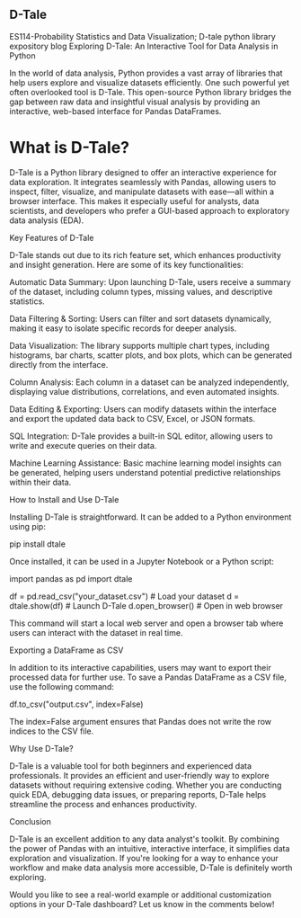 ## D-Tale
ES114-Probability Statistics and Data Visualization; D-tale python library expository blog
Exploring D-Tale: An Interactive Tool for Data Analysis in Python

In the world of data analysis, Python provides a vast array of libraries that help users explore and visualize datasets efficiently. One such powerful yet often overlooked tool is D-Tale. This open-source Python library bridges the gap between raw data and insightful visual analysis by providing an interactive, web-based interface for Pandas DataFrames.

# What is D-Tale?

D-Tale is a Python library designed to offer an interactive experience for data exploration. It integrates seamlessly with Pandas, allowing users to inspect, filter, visualize, and manipulate datasets with ease—all within a browser interface. This makes it especially useful for analysts, data scientists, and developers who prefer a GUI-based approach to exploratory data analysis (EDA).

Key Features of D-Tale

D-Tale stands out due to its rich feature set, which enhances productivity and insight generation. Here are some of its key functionalities:

Automatic Data Summary: Upon launching D-Tale, users receive a summary of the dataset, including column types, missing values, and descriptive statistics.

Data Filtering & Sorting: Users can filter and sort datasets dynamically, making it easy to isolate specific records for deeper analysis.

Data Visualization: The library supports multiple chart types, including histograms, bar charts, scatter plots, and box plots, which can be generated directly from the interface.

Column Analysis: Each column in a dataset can be analyzed independently, displaying value distributions, correlations, and even automated insights.

Data Editing & Exporting: Users can modify datasets within the interface and export the updated data back to CSV, Excel, or JSON formats.

SQL Integration: D-Tale provides a built-in SQL editor, allowing users to write and execute queries on their data.

Machine Learning Assistance: Basic machine learning model insights can be generated, helping users understand potential predictive relationships within their data.

How to Install and Use D-Tale

Installing D-Tale is straightforward. It can be added to a Python environment using pip:

pip install dtale

Once installed, it can be used in a Jupyter Notebook or a Python script:

import pandas as pd
import dtale

df = pd.read_csv("your_dataset.csv")  # Load your dataset
d = dtale.show(df)  # Launch D-Tale
d.open_browser()  # Open in web browser

This command will start a local web server and open a browser tab where users can interact with the dataset in real time.

Exporting a DataFrame as CSV

In addition to its interactive capabilities, users may want to export their processed data for further use. To save a Pandas DataFrame as a CSV file, use the following command:

df.to_csv("output.csv", index=False)

The index=False argument ensures that Pandas does not write the row indices to the CSV file.

Why Use D-Tale?

D-Tale is a valuable tool for both beginners and experienced data professionals. It provides an efficient and user-friendly way to explore datasets without requiring extensive coding. Whether you are conducting quick EDA, debugging data issues, or preparing reports, D-Tale helps streamline the process and enhances productivity.

Conclusion

D-Tale is an excellent addition to any data analyst's toolkit. By combining the power of Pandas with an intuitive, interactive interface, it simplifies data exploration and visualization. If you're looking for a way to enhance your workflow and make data analysis more accessible, D-Tale is definitely worth exploring.

Would you like to see a real-world example or additional customization options in your D-Tale dashboard? Let us know in the comments below!


